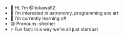 - 👋 Hi, I’m @Itokawa52
- 👀 I’m interested in astronomy, programming ans art
- 🌱 I’m currently learning c#
- 😄 Pronouns: she/her
- ⚡ Fun fact: in a way we're all just stardust

<!---
Itokawa52/Itokawa52 is a ✨ special ✨ repository because its `README.md` (this file) appears on your GitHub profile.
You can click the Preview link to take a look at your changes.
--->
